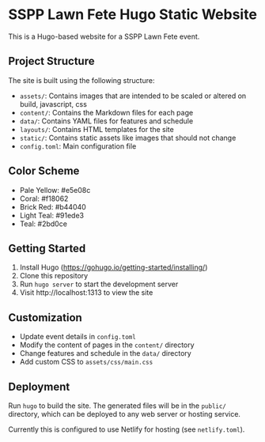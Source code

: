 # SSPP Lawn Fete Hugo Static Website

This is a Hugo-based website for a SSPP Lawn Fete event.

## Project Structure

The site is built using the following structure:

- `assets/`: Contains images that are intended to be scaled or altered on build, javascript, css
- `content/`: Contains the Markdown files for each page
- `data/`: Contains YAML files for features and schedule
- `layouts/`: Contains HTML templates for the site
- `static/`: Contains static assets like images that should not change
- `config.toml`: Main configuration file

## Color Scheme

- Pale Yellow: #e5e08c
- Coral: #f18062
- Brick Red: #b44040
- Light Teal: #91ede3
- Teal: #2bd0ce

## Getting Started

1. Install Hugo (https://gohugo.io/getting-started/installing/)
2. Clone this repository
3. Run `hugo server` to start the development server
4. Visit http://localhost:1313 to view the site

## Customization

- Update event details in `config.toml`
- Modify the content of pages in the `content/` directory
- Change features and schedule in the `data/` directory
- Add custom CSS to `assets/css/main.css`

## Deployment

Run `hugo` to build the site. The generated files will be in the `public/` directory, which can be deployed to any web server or hosting service.

Currently this is configured to use Netlify for hosting (see `netlify.toml`).
